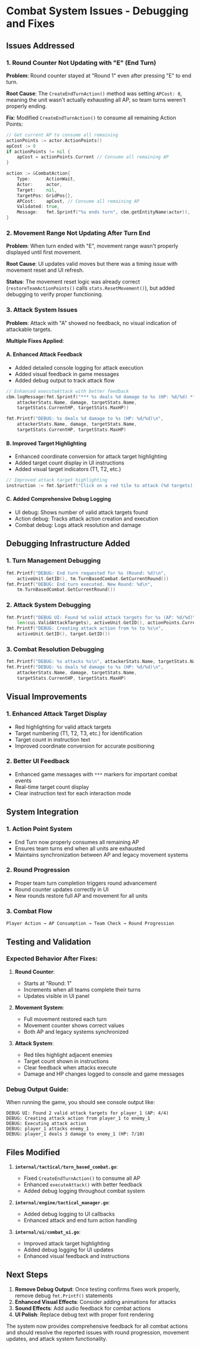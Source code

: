 # Combat System Issues - Debugging and Fixes

## Issues Addressed

### 1. **Round Counter Not Updating with "E" (End Turn)**

**Problem**: Round counter stayed at "Round 1" even after pressing "E" to end turn.

**Root Cause**: The `CreateEndTurnAction()` method was setting `APCost: 0`, meaning the unit wasn't actually exhausting all AP, so team turns weren't properly ending.

**Fix**: Modified `CreateEndTurnAction()` to consume all remaining Action Points:
```go
// Get current AP to consume all remaining
actionPoints := actor.ActionPoints()
apCost := 0
if actionPoints != nil {
    apCost = actionPoints.Current // Consume all remaining AP
}

action := &CombatAction{
    Type:      ActionWait,
    Actor:     actor,
    Target:    nil,
    TargetPos: GridPos{},
    APCost:    apCost, // Consume all remaining AP
    Validated: true,
    Message:   fmt.Sprintf("%s ends turn", cbm.getEntityName(actor)),
}
```

### 2. **Movement Range Not Updating After Turn End**

**Problem**: When turn ended with "E", movement range wasn't properly displayed until first movement.

**Root Cause**: UI updates valid moves but there was a timing issue with movement reset and UI refresh.

**Status**: The movement reset logic was already correct (`restoreTeamActionPoints()` calls `stats.ResetMovement()`), but added debugging to verify proper functioning.

### 3. **Attack System Issues**

**Problem**: Attack with "A" showed no feedback, no visual indication of attackable targets.

**Multiple Fixes Applied**:

#### A. Enhanced Attack Feedback
- Added detailed console logging for attack execution
- Added visual feedback in game messages
- Added debug output to track attack flow

```go
// Enhanced executeAttack with better feedback
cbm.logMessage(fmt.Sprintf("*** %s deals %d damage to %s (HP: %d/%d) ***",
    attackerStats.Name, damage, targetStats.Name,
    targetStats.CurrentHP, targetStats.MaxHP))

fmt.Printf("DEBUG: %s deals %d damage to %s (HP: %d/%d)\n",
    attackerStats.Name, damage, targetStats.Name,
    targetStats.CurrentHP, targetStats.MaxHP)
```

#### B. Improved Target Highlighting
- Enhanced coordinate conversion for attack target highlighting
- Added target count display in UI instructions
- Added visual target indicators (T1, T2, etc.)

```go
// Improved attack target highlighting
instruction := fmt.Sprintf("Click on a red tile to attack (%d targets), ESC to cancel", len(cui.ValidAttackTargets))
```

#### C. Added Comprehensive Debug Logging
- UI debug: Shows number of valid attack targets found
- Action debug: Tracks attack action creation and execution
- Combat debug: Logs attack resolution and damage

## Debugging Infrastructure Added

### 1. **Turn Management Debugging**
```go
fmt.Printf("DEBUG: End turn requested for %s (Round: %d)\n", 
    activeUnit.GetID(), tm.TurnBasedCombat.GetCurrentRound())
fmt.Printf("DEBUG: End turn executed. New Round: %d\n", 
    tm.TurnBasedCombat.GetCurrentRound())
```

### 2. **Attack System Debugging**
```go
fmt.Printf("DEBUG UI: Found %d valid attack targets for %s (AP: %d/%d)\n", 
    len(cui.ValidAttackTargets), activeUnit.GetID(), actionPoints.Current, actionPoints.Maximum)
fmt.Printf("DEBUG: Creating attack action from %s to %s\n", 
    activeUnit.GetID(), target.GetID())
```

### 3. **Combat Resolution Debugging**
```go
fmt.Printf("DEBUG: %s attacks %s\n", attackerStats.Name, targetStats.Name)
fmt.Printf("DEBUG: %s deals %d damage to %s (HP: %d/%d)\n",
    attackerStats.Name, damage, targetStats.Name,
    targetStats.CurrentHP, targetStats.MaxHP)
```

## Visual Improvements

### 1. **Enhanced Attack Target Display**
- Red highlighting for valid attack targets
- Target numbering (T1, T2, T3, etc.) for identification
- Target count in instruction text
- Improved coordinate conversion for accurate positioning

### 2. **Better UI Feedback**
- Enhanced game messages with `***` markers for important combat events
- Real-time target count display
- Clear instruction text for each interaction mode

## System Integration

### 1. **Action Point System**
- End Turn now properly consumes all remaining AP
- Ensures team turns end when all units are exhausted
- Maintains synchronization between AP and legacy movement systems

### 2. **Round Progression**
- Proper team turn completion triggers round advancement
- Round counter updates correctly in UI
- New rounds restore full AP and movement for all units

### 3. **Combat Flow**
```
Player Action → AP Consumption → Team Check → Round Progression
```

## Testing and Validation

### Expected Behavior After Fixes:

1. **Round Counter**: 
   - Starts at "Round: 1"
   - Increments when all teams complete their turns
   - Updates visible in UI panel

2. **Movement System**:
   - Full movement restored each turn
   - Movement counter shows correct values
   - Both AP and legacy systems synchronized

3. **Attack System**:
   - Red tiles highlight adjacent enemies
   - Target count shown in instructions
   - Clear feedback when attacks execute
   - Damage and HP changes logged to console and game messages

### Debug Output Guide:

When running the game, you should see console output like:
```
DEBUG UI: Found 2 valid attack targets for player_1 (AP: 4/4)
DEBUG: Creating attack action from player_1 to enemy_1
DEBUG: Executing attack action
DEBUG: player_1 attacks enemy_1
DEBUG: player_1 deals 3 damage to enemy_1 (HP: 7/10)
```

## Files Modified

1. **`internal/tactical/turn_based_combat.go`**:
   - Fixed `CreateEndTurnAction()` to consume all AP
   - Enhanced `executeAttack()` with better feedback
   - Added debug logging throughout combat system

2. **`internal/engine/tactical_manager.go`**:
   - Added debug logging to UI callbacks
   - Enhanced attack and end turn action handling

3. **`internal/ui/combat_ui.go`**:
   - Improved attack target highlighting
   - Added debug logging for UI updates
   - Enhanced visual feedback and instructions

## Next Steps

1. **Remove Debug Output**: Once testing confirms fixes work properly, remove debug `fmt.Printf()` statements
2. **Enhanced Visual Effects**: Consider adding animations for attacks
3. **Sound Effects**: Add audio feedback for combat actions
4. **UI Polish**: Replace debug text with proper font rendering

The system now provides comprehensive feedback for all combat actions and should resolve the reported issues with round progression, movement updates, and attack system functionality.